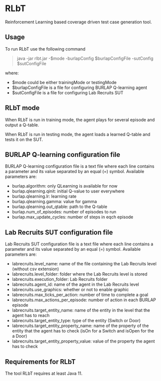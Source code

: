 # RLbT
Reinforcement Learning based coverage driven test case generation tool.

## Usage
To run RLbT use the following command

> java -jar rlbt.jar -$mode -burlapConfig $burlapConfigFile -sutConfig $sutConfigFile

where:
- $mode could be either trainingMode or testingMode
- $burlapConfigFile is a file for configuring BURLAP Q-learning agent
- $sutConfigFile is a file for configuring Lab Recruits SUT

## RLbT mode
When RLbT is run in training mode, the agent plays for several episode and output a Q-table.

When RLbT is run in testing mode, the agent loads a learned Q-table and tests it on the SUT.

## BURLAP Q-learning configuration file
BURLAP Q-learning configuration file is a text file where each line contains a parameter and its value separated by an equal (=) symbol. Available parameters are:

- burlap.algorithm: only QLearning is available for now
- burlap.qlearning.qinit: initial Q-value to user everywhere
- burlap.qlearning.lr: learning rate
- burlap.qlearning.gamma: value for gamma
- burlap.qlearning.out_qtable: path to the Q-table
- burlap.num_of_episodes: number of episodes to run
- burlap.max_update_cycles: number of steps in eqch episode

## Lab Recruits SUT configuration file
Lab Recruits SUT configuration file is a text file where each line contains a parameter and its value separated by an equal (=) symbol. Available parameters are:

- labrecruits.level_name: name of the file containing the Lab Recruits level (without csv extension)
- labrecruits.level_folder: folder where the Lab Recruits level is stored 
- labrecruits.execution_folder: Lab Recruits  folder
- labrecruits.agent_id: name of the agent in the Lab Recruits  level
- labrecruits.use_graphics: whether or not to enable graphic
- labrecruits.max_ticks_per_action: number of time to complete a goal
- labrecruits.max_actions_per_episode: number of action in each BURLAP episode
- labrecruits.target_entity_name: name of the entity in the level that the agent has to reach
- labrecruits.target_entity_type: type of the entity (Switch or Door)
- labrecruits.target_entity_property_name: name of the property of the entity that the agent has to check (isOn for a Switch and isOpen for the a Door)
- labrecruits.target_entity_property_value: value of the property the agent has to check

## Requirements for RLbT
The tool RLbT requires at least Java 11.
